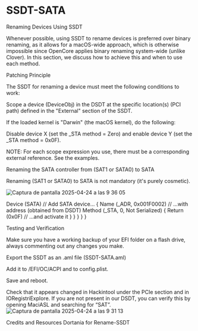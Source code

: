 # SSDT-SATA

Renaming Devices Using SSDT

Whenever possible, using SSDT to rename devices is preferred over binary renaming, as it allows for a macOS-wide approach, which is otherwise impossible since OpenCore applies binary renaming system-wide (unlike Clover). In this section, we discuss how to achieve this and when to use each method.

Patching Principle

The SSDT for renaming a device must meet the following conditions to work:

Scope a device (DeviceObj) in the DSDT at the specific location(s) (PCI path) defined in the "External" section of the SSDT.

If the loaded kernel is "Darwin" (the macOS kernel), do the following:

Disable device X (set the _STA method = Zero) and enable device Y (set the _STA method = 0x0F).

NOTE: For each scope expression you use, there must be a corresponding external reference. See the examples.

Renaming the SATA controller from (SAT1 or SATA0) to SATA

Renaming (SAT1 or SATA0) to SATA is not mandatory (it's purely cosmetic).

![Captura de pantalla 2025-04-24 a las 9 36 05](https://github.com/user-attachments/assets/c0680600-786f-4232-923b-bc326d7df99e)


Device (SATA) // Add SATA device…
{
Name (_ADR, 0x001F0002) // …with address (obtained from DSDT)
Method (_STA, 0, Not Serialized)
{
Return (0x0F) // …and activate it
}
}
}
}
}


Testing and Verification

Make sure you have a working backup of your EFI folder on a flash drive, always commenting out any changes you make.

Export the SSDT as an .aml file (SSDT-SATA.aml)

Add it to /EFI/OC/ACPI and to config.plist.

Save and reboot.

Check that it appears changed in Hackintool under the PCIe section and in IORegistriExplore. If you are not present in our DSDT, you can verify this by opening MaciASL and searching for “SAT”.
![Captura de pantalla 2025-04-24 a las 9 31 13](https://github.com/user-attachments/assets/fdbf3a17-c51b-483b-b2da-0896178aa1f0)

Credits and Resources
Dortania for Rename-SSDT


